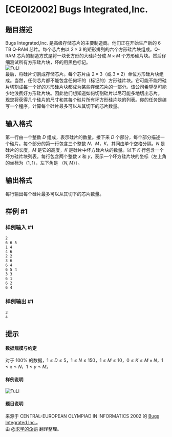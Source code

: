 # [CEOI2002] Bugs Integrated,Inc.

## 题目描述

Bugs Integrated,Inc. 是高级存储芯片的主要制造商。他们正在开始生产新的 $6$ TB Q-RAM 芯片。每个芯片由以 $2×3$ 的矩形排列的六个方形硅片块组成。Q-RAM 芯片的制造方式是将一块长方形的大硅片分成 $N×M$ 个方形硅片块。然后仔细测试所有方形硅片块，坏的用黑色标记。  
![TuLi](https://cdn.luogu.com.cn/upload/image_hosting/qqjfauh0.png)  
最后，将硅片切割成存储芯片。每个芯片由 $2×3$（或
 $3×2$）单位方形硅片块组成。当然，任何芯片都不能包含任何坏的（标记的）方形硅片块。它可能不能将硅片切割成每一个好的方形硅片块都成为某些存储芯片的一部分。该公司希望尽可能少地浪费好方形硅片块。因此他们想知道如何切割硅片以尽可能多地切出芯片。  
现您将获得几个硅片的尺寸和其每个硅片所有坏方形硅片块的列表。你的任务是编写一个程序，计算每个硅片最多可以从其切下的芯片数量。

## 输入格式

第一行由一个整数 $D$ 组成，表示硅片的数量。接下来 $D$ 个部分，每个部分描述一个硅片。每个部分的第一行包含三个整数 $N$，$M$，$K$，其间由单个空格分隔。$N$ 是硅片的长度，$M$ 是它的高度，$K$ 是硅片中坏方硅片块的数量。以下 $K$ 行包含一个坏方硅片块列表。每行包含两个整数 $x$ 和 $y$，表示一个坏方硅片块的坐标（左上角的坐标为（$1,1$），左下角是 （$N,M$））。

## 输出格式

每行输出每个硅片最多可以从其切下的芯片数量。

## 样例 #1

### 样例输入 #1
```
2
6 6 5
1 4
4 6
2 2
3 6
6 4
6 5 4
3 3
6 1
6 2
6 4
```

### 样例输出 #1

```
3
4
```

## 提示

#### 数据规模与约定  
对于 $100 \%$ 的数据，$1 \leq D \leq 5$，$1 \leq N \leq 150$，$1 \leq M \leq 10$，$0 \leq K \leq M×N$，$1 \leq x \leq N$，$1 \leq y \leq M$。  
#### 样例说明  
![TuLi](https://cdn.luogu.com.cn/upload/image_hosting/v4ugwh72.png)  
#### 题目说明  
来源于 CENTRAL-EUROPEAN OLYMPIAD IN INFORMATICS 2002 的 [Bugs Integrated,Inc.](https://web.ics.upjs.sk/ceoi/documents/tasks/bugs-tsk.pdf)。  
由 @[求学的企鹅](/user/271784) 翻译整理。
